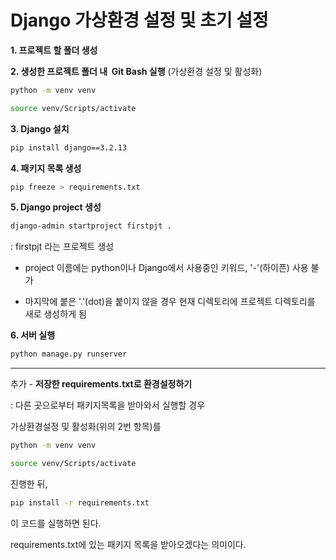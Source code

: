 # Django 가상환경 설정 및 초기 설정

**1. 프로젝트 할 폴더 생성**

**2. 생성한 프로젝트 폴더 내  Git Bash 실행** (가상환경 설정 및 활성화)

```bash
python -m venv venv
```

```bash
source venv/Scripts/activate
```

**3. Django 설치**

```bash
pip install django==3.2.13
```

**4. 패키지 목록 생성**

```bash
pip freeze > requirements.txt
```

**5. Django project 생성**

```bash
django-admin startproject firstpjt .

```

: firstpjt 라는 프로젝트 생성

* project 이름에는 python이나 Django에서 사용중인 키워드, '-'(하이픈) 사용 불가

* 마지막에 붙은 '.'(dot)을 붙이지 않을 경우 현재 디렉토리에 프로젝트 디렉토리를 새로 생성하게 됨

**6. 서버 실행**

```bash
python manage.py runserver
```

---

추가 - **저장한 requirements.txt로 환경설정하기**

: 다른 곳으로부터 패키지목록을 받아와서 실행할 경우

가상환경설정 및 활성화(위의 2번 항목)를

```bash
python -m venv venv
```

```bash
source venv/Scripts/activate
```

진행한 뒤,

```bash
pip install -r requirements.txt
```

이 코드를 실행하면 된다.

requirements.txt에 있는 패키지 목록을 받아오겠다는 의미이다.